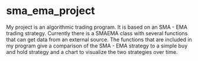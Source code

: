 # sma_ema_project

My project is an algorithmic trading program.  It is based on an SMA - EMA trading strategy.  Currently there is a SMAEMA class with several functions that can get data from an external source. The functions that are included in my program give a comparison of the SMA - EMA strategy to a simple buy and hold strategy and a chart to visualize the two strategies over time.    